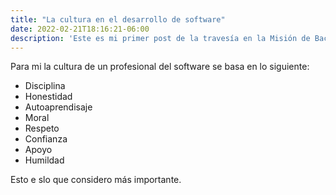 ```yaml
---
title: "La cultura en el desarrollo de software"
date: 2022-02-21T18:16:21-06:00
description: 'Este es mi primer post de la travesía en la Misión de Backend con Node JS de Launch X.'
---
```


Para mi la cultura de un profesional del software se basa en lo siguiente:

- Disciplina
- Honestidad
- Autoaprendisaje
- Moral
- Respeto
- Confianza
- Apoyo
- Humildad

Esto e slo que considero más importante.
